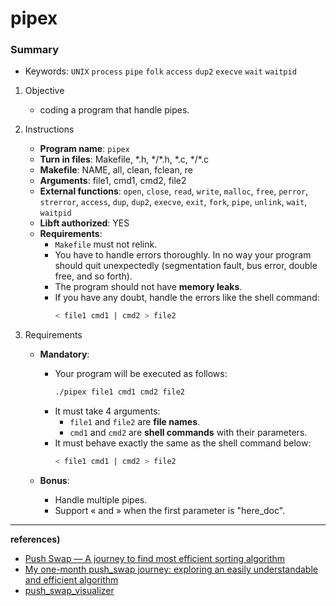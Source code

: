 # pipex

### Summary

- Keywords: `UNIX` `process` `pipe` `folk` `access` `dup2` `execve` `wait` `waitpid`

1. Objective

   - coding a program that handle pipes.

2. Instructions

   - **Program name**: `pipex`
   - **Turn in files**: Makefile, \*.h, \*/\*.h, \*.c, \*/\*.c
   - **Makefile**: NAME, all, clean, fclean, re
   - **Arguments**: file1, cmd1, cmd2, file2
   - **External functions**: `open`, `close`, `read`, `write`, `malloc`, `free`, `perror`, `strerror`, `access`, `dup`, `dup2`, `execve`, `exit`, `fork`, `pipe`, `unlink`, `wait`, `waitpid`
   - **Libft authorized**: YES
   - **Requirements**:
     - `Makefile` must not relink.
     - You have to handle errors thoroughly. In no way your program should quit unexpectedly (segmentation fault, bus error, double free, and so forth).
     - The program should not have **memory leaks**.
     - If you have any doubt, handle the errors like the shell command:
       ```bash
       < file1 cmd1 | cmd2 > file2
       ```

3. Requirements

   - **Mandatory**:

     - Your program will be executed as follows:
       ```bash
       ./pipex file1 cmd1 cmd2 file2
       ```
     - It must take 4 arguments:
       - `file1` and `file2` are **file names**.
       - `cmd1` and `cmd2` are **shell commands** with their parameters.
     - It must behave exactly the same as the shell command below:
       ```bash
       < file1 cmd1 | cmd2 > file2
       ```

   - **Bonus**:
     - Handle multiple pipes.
     - Support « and » when the first parameter is "here_doc".

---

**references)**

- [Push Swap — A journey to find most efficient sorting algorithm](https://medium.com/@ayogun/push-swap-c1f5d2d41e97)
- [My one-month push_swap journey: exploring an easily understandable and efficient algorithm](https://medium.com/@YYBer/my-one-month-push-swap-journey-explore-an-easily-understand-and-efficient-algorithm-11449eb17752)
- [push_swap_visualizer](https://github.com/o-reo/push_swap_visualizer)
